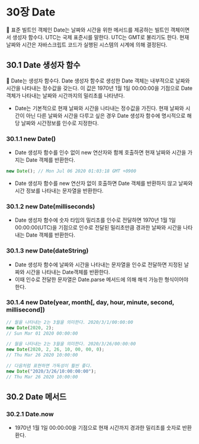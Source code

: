 # 30장 Date

<aside>
📌 표준 빌트인 객체인 Date는 날짜와 시간을 위한 메서드를 제공하는 빌트인 객체이면서 생성자 함수다.
UTC는 국제 표준시를 말한다. UTC는 GMT로 불리기도 한다. 현재 날짜와 시간은 자바스크립트 코드가 실행된 시스템의 시계에 의해 결정된다.

</aside>

## 30.1 Date 생성자 함수

<aside>
📌 Date는 생성자 함수다. Date 생성자 함수로 생성한 Date 객체는 내부적으로 날짜와 시간을 나타내는 정수값을 갖는다. 이 값은 1970년 1월 1일 00:00:00을 기점으로 Date객체가 나타내는 날짜와 시간까지의 밀리초를 나타낸다.

</aside>

- Date는 기본적으로 현재 날짜와 시간을 나타내는 정수값을 가진다. 현재 날짜와 시간이 아닌 다른 날짜와 시간을 다루고 싶은 경우 Date 생성자 함수에 명시적으로 해당 날짜와 시간정보를 인수로 지정한다.

### 30.1.1 new Date()

- Date 생성자 함수를 인수 없이 new 연산자와 함께 호출하면 현재 날짜와 시간을 가지는 Date 객체를 반환한다.

```jsx
new Date(); // Mon Jul 06 2020 01:03:18 GMT +0900
```

- Date 생성자 함수를 new 연산자 없이 호출하면 Date 객체를 반환하지 않고 날짜와 시간 정보를 나타내는 문자열을 반환한다.

### 30.1.2 new Date(milliseconds)

- Date 생성자 함수에 숫자 타임의 밀리초를 인수로 전달하면 1970년 1월 1일 00:00:00(UTC)을 기점으로 인수로 전달된 밀리초만큼 경과한 날짜와 시간을 나타내는 Date 객체를 반환한다.

### 30.1.3 new Date(dateString)

- Date 생성자 함수에 날짜와 시간을 나타내는 문자열을 인수로 전달하면 지정된 날짜와 시간을 나타내는 Date객체를 반환한다.
- 이때 인수로 전달한 문자열은 Date.parse 메서드에 의해 해석 가능한 형식이어야 한다.

### 30.1.4 new Date(year, month[, day, hour, minute, second, millisecond])

```jsx
// 월을 나타내는 2는 3월을 의미한다. 2020/3/1/00:00:00
new Date(2020, 2);
// Sun Mar 01 2020 00:00:00

// 월을 나타내는 2는 3월을 의미한다. 2020/3/26/00:00:00
new Date(2020, 2, 26, 10, 00, 00, 0);
// Thu Mar 26 2020 10:00:00

// 다음처럼 표현하면 가독성이 훨씬 좋다.
new Date("2020/3/26/10:00:00:00");
// Thu Mar 26 2020 10:00:00
```

## 30.2 Date 메서드

### 30.2.1 Date.now

- 1970년 1월 1일 00:00:00을 기점으로 현재 시간까지 경과한 밀리초를 숫자로 반환환다.
